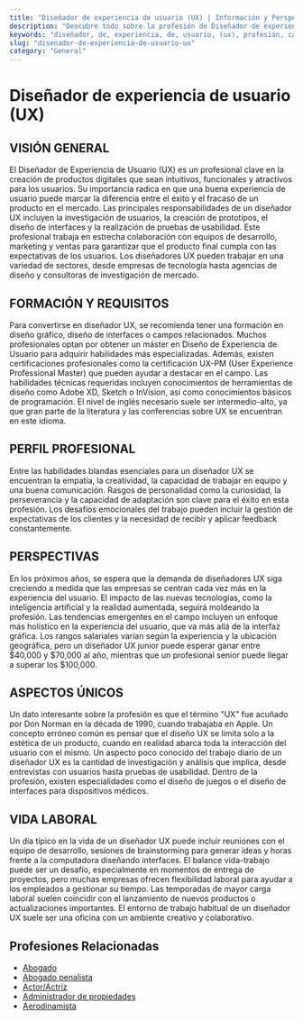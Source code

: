 ```yaml
---
title: "Diseñador de experiencia de usuario (UX) | Información y Perspectivas"
description: "Descubre todo sobre la profesión de Diseñador de experiencia de usuario (UX), incluyendo responsabilidades, requisitos y oportunidades."
keywords: "diseñador, de, experiencia, de, usuario, (ux), profesión, carrera, trabajo, empleo"
slug: "disenador-de-experiencia-de-usuario-ux"
category: "General"
---
```


# Diseñador de experiencia de usuario (UX)

## VISIÓN GENERAL

El Diseñador de Experiencia de Usuario (UX) es un profesional clave en la creación de productos digitales que sean intuitivos, funcionales y atractivos para los usuarios. Su importancia radica en que una buena experiencia de usuario puede marcar la diferencia entre el éxito y el fracaso de un producto en el mercado. Las principales responsabilidades de un diseñador UX incluyen la investigación de usuarios, la creación de prototipos, el diseño de interfaces y la realización de pruebas de usabilidad. Este profesional trabaja en estrecha colaboración con equipos de desarrollo, marketing y ventas para garantizar que el producto final cumpla con las expectativas de los usuarios. Los diseñadores UX pueden trabajar en una variedad de sectores, desde empresas de tecnología hasta agencias de diseño y consultoras de investigación de mercado.

## FORMACIÓN Y REQUISITOS

Para convertirse en diseñador UX, se recomienda tener una formación en diseño gráfico, diseño de interfaces o campos relacionados. Muchos profesionales optan por obtener un máster en Diseño de Experiencia de Usuario para adquirir habilidades más especializadas. Además, existen certificaciones profesionales como la certificación UX-PM (User Experience Professional Master) que pueden ayudar a destacar en el campo. Las habilidades técnicas requeridas incluyen conocimientos de herramientas de diseño como Adobe XD, Sketch o InVision, así como conocimientos básicos de programación. El nivel de inglés necesario suele ser intermedio-alto, ya que gran parte de la literatura y las conferencias sobre UX se encuentran en este idioma.

## PERFIL PROFESIONAL

Entre las habilidades blandas esenciales para un diseñador UX se encuentran la empatía, la creatividad, la capacidad de trabajar en equipo y una buena comunicación. Rasgos de personalidad como la curiosidad, la perseverancia y la capacidad de adaptación son clave para el éxito en esta profesión. Los desafíos emocionales del trabajo pueden incluir la gestión de expectativas de los clientes y la necesidad de recibir y aplicar feedback constantemente.

## PERSPECTIVAS

En los próximos años, se espera que la demanda de diseñadores UX siga creciendo a medida que las empresas se centran cada vez más en la experiencia del usuario. El impacto de las nuevas tecnologías, como la inteligencia artificial y la realidad aumentada, seguirá moldeando la profesión. Las tendencias emergentes en el campo incluyen un enfoque más holístico en la experiencia del usuario, que va más allá de la interfaz gráfica. Los rangos salariales varían según la experiencia y la ubicación geográfica, pero un diseñador UX junior puede esperar ganar entre $40,000 y $70,000 al año, mientras que un profesional senior puede llegar a superar los $100,000.

## ASPECTOS ÚNICOS

Un dato interesante sobre la profesión es que el término "UX" fue acuñado por Don Norman en la década de 1990, cuando trabajaba en Apple. Un concepto erróneo común es pensar que el diseño UX se limita solo a la estética de un producto, cuando en realidad abarca toda la interacción del usuario con el mismo. Un aspecto poco conocido del trabajo diario de un diseñador UX es la cantidad de investigación y análisis que implica, desde entrevistas con usuarios hasta pruebas de usabilidad. Dentro de la profesión, existen especialidades como el diseño de juegos o el diseño de interfaces para dispositivos médicos.

## VIDA LABORAL

Un día típico en la vida de un diseñador UX puede incluir reuniones con el equipo de desarrollo, sesiones de brainstorming para generar ideas y horas frente a la computadora diseñando interfaces. El balance vida-trabajo puede ser un desafío, especialmente en momentos de entrega de proyectos, pero muchas empresas ofrecen flexibilidad laboral para ayudar a los empleados a gestionar su tiempo. Las temporadas de mayor carga laboral suelen coincidir con el lanzamiento de nuevos productos o actualizaciones importantes. El entorno de trabajo habitual de un diseñador UX suele ser una oficina con un ambiente creativo y colaborativo.
## Profesiones Relacionadas

- [Abogado](/profesiones/abogado/)
- [Abogado penalista](/profesiones/abogado-penalista/)
- [Actor/Actriz](/profesiones/actor-actriz/)
- [Administrador de propiedades](/profesiones/administrador-de-propiedades/)
- [Aerodinamista](/profesiones/aerodinamista/)

